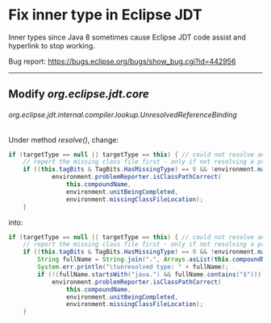 Fix inner type in Eclipse JDT
==============================

Inner types since Java 8 sometimes cause Eclipse JDT code assist and hyperlink
to stop working.

Bug report: https://bugs.eclipse.org/bugs/show_bug.cgi?id=442956

------------------------------------------------------------------------------

Modify *org.eclipse.jdt.core*
-----------------------------

###### org.eclipse.jdt.internal.compiler.lookup.UnresolvedReferenceBinding

Under method *resolve()*, change:

```java
if (targetType == null || targetType == this) { // could not resolve any better, error was already reported against it //$IDENTITY-COMPARISON$
    // report the missing class file first - only if not resolving a previously missing type
    if ((this.tagBits & TagBits.HasMissingType) == 0 && !environment.mayTolerateMissingType) {
            environment.problemReporter.isClassPathCorrect(
                this.compoundName,
                environment.unitBeingCompleted,
                environment.missingClassFileLocation);
    }
```

into:

```java
if (targetType == null || targetType == this) { // could not resolve any better, error was already reported against it //$IDENTITY-COMPARISON$
    // report the missing class file first - only if not resolving a previously missing type
    if ((this.tagBits & TagBits.HasMissingType) == 0 && !environment.mayTolerateMissingType) {
        String fullName = String.join(".", Arrays.asList(this.compoundName).map(a -> new String(a)));
        System.err.println("\tunresolved type: " + fullName);
        if (!(fullName.startsWith("java.") && fullName.contains("$")))
            environment.problemReporter.isClassPathCorrect(
                this.compoundName,
                environment.unitBeingCompleted,
                environment.missingClassFileLocation);
    }
```

